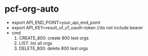 # pcf-org-auto

- export API_END_POINT=your_api_end_point
- export API_KEY=result_of_cf_oauth-token //do not include bearer
- cmd
  1. CREATE_800: create 800 test orgs
  2. LIST: list all orgs
  3. DELETE_800: delete 800 test orgs
